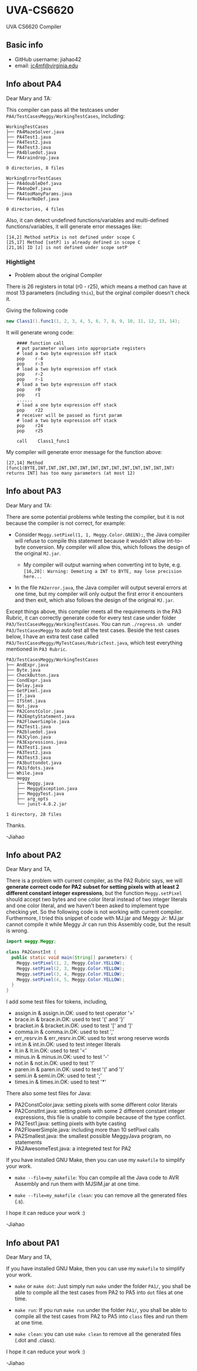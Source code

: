 # UVA-CS6620
UVA CS6620 Compiler

## Basic info 

* GitHub username: jiahao42
* email: jc4mf@virginia.edu

## Info about PA4

Dear Mary and TA:

This compiler can pass all the testcases under `PA4/TestCasesMeggy/WorkingTestCases`, including:

```
WorkingTestCases
├── PA4MazeSolver.java
├── PA4Test1.java
├── PA4Test2.java
├── PA4Test3.java
├── PA4bluedot.java
└── PA4raindrop.java

0 directories, 8 files

WorkingErrorTestCases
├── PA4doubleDef.java
├── PA4noDef.java
├── PA4tooManyParams.java
└── PA4varNoDef.java

0 directories, 4 files
```

Also, it can detect undefined functions/variables and multi-defined functions/variables, it will generate error messages like:

```
[14,2] Method setPix is not defined under scope C
[25,17] Method [setP] is already defined in scope C
[21,16] ID [z] is not defined under scope setP
```

### Hightlight

* Problem about the original Compiler

There is 26 registers in total (r0 - r25), which means a method can have at most 13 parameters (including `this`), but the orginal compiler doesn't check it. 

Giving the following code

```Java
new Class1().func1(1, 2, 3, 4, 5, 6, 7, 8, 9, 10, 11, 12, 13, 14);
```

It will generate wrong code:

```assembly
    #### function call
    # put parameter values into appropriate registers
    # load a two byte expression off stack
    pop    r-4
    pop    r-3
    # load a two byte expression off stack
    pop    r-2
    pop    r-1
    # load a two byte expression off stack
    pop    r0
    pop    r1
    ......
    # load a one byte expression off stack
    pop    r22
    # receiver will be passed as first param
    # load a two byte expression off stack
    pop    r24
    pop    r25

    call    Class1_func1
```

My compiler will generate error message for the function above:

```
[27,14] Method [func1(BYTE,INT,INT,INT,INT,INT,INT,INT,INT,INT,INT,INT,INT,INT) returns INT] has too many parameters (at most 12)
```



## Info about PA3

Dear Mary and TA:

There are some potential problems while testing the compiler, but it is not because the compiler is not correct, for example:

* Consider `Meggy.setPixel(1, 1, Meggy.Color.GREEN);`, the Java compiler will refuse to compile this statement because it wouldn't allow int-to-byte conversion. My compiler will allow this, which follows the design of the original `MJ.jar`.
  * My compiler will output warning when converting int to byte, e.g. `[16,20]: Warning: Demoting a INT to BYTE, may lose precision here...`

* In the file `PA2error.java`, the Java compiler will output several errors at one time, but my compiler will only output the first error it encounters and then exit, which also follows the design of the original `MJ.jar`.

Except things above, this compiler meets all the requirements in the PA3 Rubric, it can correctly generate code for every test case under folder `PA3/TestCasesMeggy/WorkingTestCases`. You can run `./regress.sh ` under `PA3/TestCasesMeggy` to auto test all the test cases. Beside the test cases below, I have an extra test case called `PA3/TestCasesMeggy/MyTestCases/RubricTest.java`, which test everything mentioned in `PA3 Rubric`.

```plaintext
PA3/TestCasesMeggy/WorkingTestCases
├── AndExpr.java
├── Byte.java
├── CheckButton.java
├── CondExpr.java
├── Delay.java
├── GetPixel.java
├── If.java
├── IfStmt.java
├── Not.java
├── PA2ConstColor.java
├── PA2EmptyStatement.java
├── PA2FlowerSimple.java
├── PA2Test1.java
├── PA2bluedot.java
├── PA3Cylon.java
├── PA3Expressions.java
├── PA3Test1.java
├── PA3Test2.java
├── PA3Test3.java
├── PA3buttondot.java
├── PA3ifdots.java
├── While.java
└── meggy
    ├── Meggy.java
    ├── MeggyException.java
    ├── MeggyTest.java
    ├── arg_opts
    └── junit-4.8.2.jar

1 directory, 28 files
```

Thanks.

-Jiahao

## Info about PA2

Dear Mary and TA,

There is a problem with current compiler, as the PA2 Rubric says, we will **generate correct code for PA2 subset for setting pixels with at least 2 different constant integer expressions**, but the function `Meggy.setPixel` should accept two bytes and one color literal instead of two integer literals and one color literal, and we haven't been asked to implement type checking yet. So the following code is not working with current compiler. Furthermore, I tried this snippet of code with MJ.jar and Meggy Jr: MJ.jar cannot compile it while Meggy Jr can run this Assembly code, but the result is wrong.

```java
import meggy.Meggy;

class PA2ConstInt {
  public static void main(String[] parameters) {
    Meggy.setPixel(1, 2, Meggy.Color.YELLOW);
    Meggy.setPixel(2, 3, Meggy.Color.YELLOW);
    Meggy.setPixel(3, 4, Meggy.Color.YELLOW);
    Meggy.setPixel(4, 5, Meggy.Color.YELLOW);
  }
}
```

I add some test files for tokens, including,

* assign.in & assign.in.OK: used to test operator '='
* brace.in & brace.in.OK: used to test '{' and '}'
* bracket.in & bracket.in.OK: used to test '[' and ']'
* comma.in & comma.in.OK: used to test ','
* err_resrv.in & err_resrv.in.OK: used to test wrong reserve words
* int.in & int.in.OK: used to test integer literals
* lt.in & lt.in.OK: used to test '<'
* minus.in & minus.in.OK: used to test '-'
* not.in & not.in.OK: used to test '!'
* paren.in & paren.in.OK: used to test '(' and ')'
* semi.in & semi.in.OK: used to test ';'
* times.in & times.in.OK: used to test '*'

There also some test files for Java:

* PA2ConstColor.java: setting pixels with some different color literals
* PA2ConstInt.java: setting pixels with some 2 different constant integer expressions, this file is unable to compile because of the type conflict.
* PA2Test1.java: setting pixels with byte casting
* PA2FlowerSimple.java: including more than 10 setPixel calls
* PA2Smallest.java: the smallest possible MeggyJava program, no statements
* PA2AwesomeTest.java: a integreted test for PA2

If you have installed GNU Make, then you can use my `makefile` to simplify your work.

* `make --file=my_makefile`: You can compile all the Java code to AVR Assembly and run them with MJSIM.jar at one time.

* `make --file=my_makefile clean`: you can remove all the generated files (.s).

I hope it can reduce your work :)

-Jiahao


## Info about PA1

Dear Mary and TA,

If you have installed GNU Make, then you can use my `makefile` to simplify your work.

* `make` or `make dot`: Just simply run `make` under the folder `PA1/`, you shall be able to compile all the test cases from PA2 to PA5 into `dot` files at one time.

* `make run`: If you run `make run` under the folder `PA1/`, you shall be able to compile all the test cases from PA2 to PA5 into `class` files and run them at one time.

* `make clean`: you can use `make clean` to remove all the generated files (.dot and .class).

I hope it can reduce your work :)

-Jiahao


